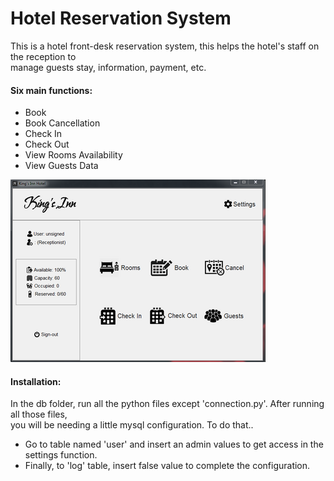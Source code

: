 # Hotel Reservation System

This is a hotel front-desk reservation system, this helps the hotel's staff on the reception to \
manage guests stay, information, payment, etc.

#### Six main functions:
- Book
- Book Cancellation
- Check In
- Check Out
- View Rooms Availability
- View Guests Data

![1]

[1]: assets/home.png

#### Installation:
In the db folder, run all the python files except 'connection.py'. After running all those files, \
you will be needing a little mysql configuration. To do that..

- Go to table named 'user' and insert an admin values to get access in the settings function.
- Finally, to 'log' table, insert false value to complete the configuration.